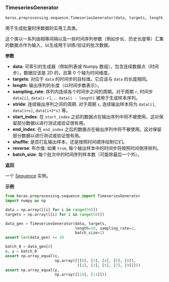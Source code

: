 ### TimeseriesGenerator

```py
keras.preprocessing.sequence.TimeseriesGenerator(data, targets, length, sampling_rate=1, stride=1, start_index=0, end_index=None, shuffle=False, reverse=False, batch_size=128)
```

用于生成批量时序数据的实用工具类。

这个类以一系列由相等间隔以及一些时间序列参数（例如步长、历史长度等）汇集的数据点作为输入，以生成用于训练/验证的批次数据。

**参数**

-   **data**: 可索引的生成器（例如列表或 Numpy 数组），包含连续数据点（时间步）。数据应该是 2D 的，且第 0 个轴为时间维度。
-   **targets**: 对应于 `data` 的时间步的目标值。它应该与 `data` 的长度相同。
-   **length**: 输出序列的长度（以时间步数表示）。
-   **sampling_rate**: 序列内连续各个时间步之间的周期。对于周期 `r`, 时间步 `data[i]`, `data[i-r]`, ... `data[i - length]` 被用于生成样本序列。
-   **stride**: 连续输出序列之间的周期. 对于周期 `s`, 连续输出样本将为 `data[i]`, `data[i+s]`, `data[i+2*s]` 等。
-   **start_index**: 在 `start_index` 之前的数据点在输出序列中将不被使用。这对保留部分数据以进行测试或验证很有用。
-   **end_index**: 在 `end_index` 之后的数据点在输出序列中将不被使用。这对保留部分数据以进行测试或验证很有用。
-   **shuffle**: 是否打乱输出样本，还是按照时间顺序绘制它们。
-   **reverse**: 布尔值: 如果 `true`, 每个输出样本中的时间步将按照时间倒序排列。
-   **batch_size**: 每个批次中的时间序列样本数（可能除最后一个外）。

**返回**

一个 [Sequence](https://keras.io/zh/utils/#sequence) 实例。

**示例**

```py
from keras.preprocessing.sequence import TimeseriesGenerator
import numpy as np

data = np.array([[i] for i in range(50)])
targets = np.array([[i] for i in range(50)])

data_gen = TimeseriesGenerator(data, targets,
                               length=10, sampling_rate=2,
                               batch_size=2)
assert len(data_gen) == 20

batch_0 = data_gen[0]
x, y = batch_0
assert np.array_equal(x,
                      np.array([[[0], [2], [4], [6], [8]],
                                [[1], [3], [5], [7], [9]]]))
assert np.array_equal(y,
                      np.array([[10], [11]]))
```


<!--stackedit_data:
eyJoaXN0b3J5IjpbLTE2ODI2NDkwMzZdfQ==
-->
